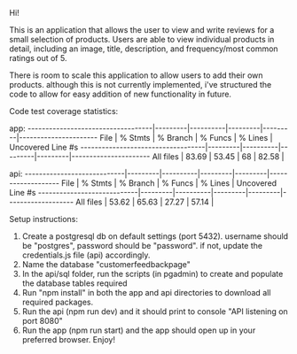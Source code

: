 Hi!

This is an application that allows the user to view and write reviews for a small selection of products.
Users are able to view individual products in detail, including an image, title, description, and frequency/most common ratings out of 5.

There is room to scale this application to allow users to add their own products. although this is not currently implemented, i've structured the code to allow for easy addition of new functionality in future.

Code test coverage statistics:

app: 
-----------------------------------|---------|----------|---------|---------|----------------------
File                               | % Stmts | % Branch | % Funcs | % Lines | Uncovered Line #s
-----------------------------------|---------|----------|---------|---------|----------------------
All files                          |   83.69 |    53.45 |      68 |   82.58 |

api:
----------------------------|---------|----------|---------|---------|-------------------
File                        | % Stmts | % Branch | % Funcs | % Lines | Uncovered Line #s
----------------------------|---------|----------|---------|---------|-------------------
All files                   |   53.62 |    65.63 |   27.27 |   57.14 |

Setup instructions:

1. Create a postgresql db on default settings (port 5432). username should be "postgres", password should be "password". if not, update the credentials.js file (api) accordingly.
2. Name the database "customerfeedbackpage" 
3. In the api/sql folder, run the scripts (in pgadmin) to create and populate the database tables required
4. Run "npm install" in both the app and api directories to download all required packages.
5. Run the api (npm run dev) and it should print to console "API listening on port 8080"
6. Run the app (npm run start) and the app should open up in your preferred browser. Enjoy!

